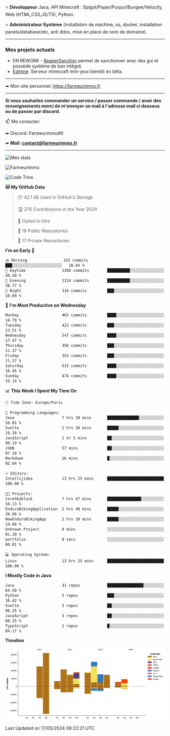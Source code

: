 ⭐ **Développeur** Java, API Minecraft : Spigot/Paper/Purpur/Bungee/Velocity, Web (HTML,CSS,JS/TS), Python.

⭐ **Administrateur Système** (installation de machine, os, docker, installation panels/database/etc, anti ddos, mise en place de nom de domaine).

---

### Mes projets actuels
- EN REWORK - [ReaperSanction](https://www.spigotmc.org/resources/reapersanction.89580/) permet de sanctionner avec des gui et possède système de ban intégré.
- [Edmine](https://edmine.net). Serveur minecraft mini-jeux bientôt en bêta.

---

➥ Mon site personnel: https://farmeurimmo.fr

---

**Si vous souhaitez commander un service / passer commande / avoir des renseignements merci de m'envoyer un mail à l'adresse mail ci dessous ou de passer par discord.**

📫 Me contacter:
 
   ➥ Discord: Farmeurimmo#0
   
   ➥ **Mail: contact@farmeurimmo.fr**

---

![Mes stats](https://github-readme-stats.farmeurimmo.fr/api?username=Farmeurimmo&count_private=true&show_icons=true&theme=radical)

<img src="https://komarev.com/ghpvc/?username=Farmeurimmo" alt="Farmeurimmo" />

<!--START_SECTION:waka-->
![Code Time](http://img.shields.io/badge/Code%20Time-1%2C348%20hrs%2016%20mins-blue)

**🐱 My GitHub Data** 

> 📦 42.1 kB Used in GitHub's Storage 
 > 
> 🏆 276 Contributions in the Year 2024
 > 
> 💼 Opted to Hire
 > 
> 📜 19 Public Repositories 
 > 
> 🔑 17 Private Repositories 
 > 
**I'm an Early 🐤** 

```text
🌞 Morning                333 commits         ███░░░░░░░░░░░░░░░░░░░░░░   10.64 % 
🌆 Daytime                1268 commits        ██████████░░░░░░░░░░░░░░░   40.50 % 
🌃 Evening                1214 commits        ██████████░░░░░░░░░░░░░░░   38.77 % 
🌙 Night                  316 commits         ███░░░░░░░░░░░░░░░░░░░░░░   10.09 % 
```
📅 **I'm Most Productive on Wednesday** 

```text
Monday                   463 commits         ████░░░░░░░░░░░░░░░░░░░░░   14.79 % 
Tuesday                  423 commits         ███░░░░░░░░░░░░░░░░░░░░░░   13.51 % 
Wednesday                547 commits         ████░░░░░░░░░░░░░░░░░░░░░   17.47 % 
Thursday                 356 commits         ███░░░░░░░░░░░░░░░░░░░░░░   11.37 % 
Friday                   353 commits         ███░░░░░░░░░░░░░░░░░░░░░░   11.27 % 
Saturday                 515 commits         ████░░░░░░░░░░░░░░░░░░░░░   16.45 % 
Sunday                   474 commits         ████░░░░░░░░░░░░░░░░░░░░░   15.14 % 
```


📊 **This Week I Spent My Time On** 

```text
🕑︎ Time Zone: Europe/Paris

💬 Programming Languages: 
Java                     7 hrs 30 mins       ██████████████░░░░░░░░░░░   56.01 % 
Svelte                   2 hrs 36 mins       █████░░░░░░░░░░░░░░░░░░░░   19.39 % 
JavaScript               1 hr 5 mins         ██░░░░░░░░░░░░░░░░░░░░░░░   08.19 % 
JSON                     57 mins             ██░░░░░░░░░░░░░░░░░░░░░░░   07.18 % 
Markdown                 16 mins             █░░░░░░░░░░░░░░░░░░░░░░░░   02.04 % 

🔥 Editors: 
Intellijidea             13 hrs 25 mins      █████████████████████████   100.00 % 

🐱‍💻 Projects: 
CoreSkyblock             7 hrs 47 mins       ███████████████░░░░░░░░░░   58.13 % 
EnduroBikingApplication  2 hrs 48 mins       █████░░░░░░░░░░░░░░░░░░░░   20.98 % 
NewEnduroBikingApp       2 hrs 38 mins       █████░░░░░░░░░░░░░░░░░░░░   19.68 % 
Unknown Project          9 mins              ░░░░░░░░░░░░░░░░░░░░░░░░░   01.20 % 
portfolio                0 secs              ░░░░░░░░░░░░░░░░░░░░░░░░░   00.01 % 

💻 Operating System: 
Linux                    13 hrs 25 mins      █████████████████████████   100.00 % 
```

**I Mostly Code in Java** 

```text
Java                     31 repos            ████████████████░░░░░░░░░   64.58 % 
Python                   5 repos             ███░░░░░░░░░░░░░░░░░░░░░░   10.42 % 
Svelte                   3 repos             ██░░░░░░░░░░░░░░░░░░░░░░░   06.25 % 
JavaScript               3 repos             ██░░░░░░░░░░░░░░░░░░░░░░░   06.25 % 
TypeScript               2 repos             █░░░░░░░░░░░░░░░░░░░░░░░░   04.17 % 
```



**Timeline**

![Lines of Code chart](https://raw.githubusercontent.com/Farmeurimmo/Farmeurimmo/main/assets/bar_graph.png)


 Last Updated on 17/05/2024 06:22:21 UTC
<!--END_SECTION:waka-->
